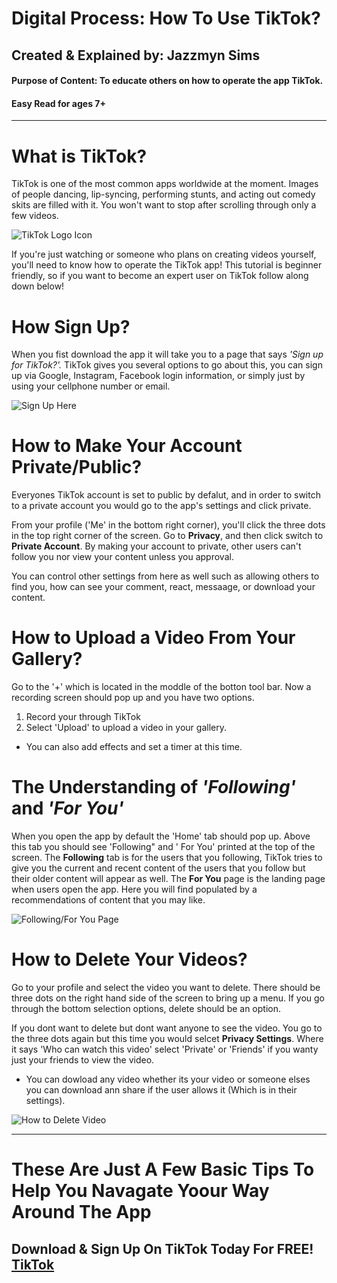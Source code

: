 # Digital Process: How To Use TikTok?
## Created & Explained by: Jazzmyn Sims 
#### Purpose of Content: To educate others on how to operate the app TikTok.
#### Easy Read for ages 7+

---
# **What is TikTok?**

TikTok is one of the most common apps worldwide at the moment. Images of people dancing, lip-syncing, performing stunts, and acting out comedy skits are filled with it. You won't want to stop after scrolling through only a few videos.

![TikTok Logo Icon](https://techcrunch.com/wp-content/uploads/2019/11/tik-tok-ios-icon.jpg?w=1390&crop=1)

If you're just watching or someone who plans on creating videos yourself, you'll need to know how to operate the TikTok app! This tutorial is beginner friendly, so if you want to become an expert user on TikTok follow along down below!


# **How Sign Up?**

When you fist download the app it will take you to a page that says *'Sign up for TikTok?'.* TikTok gives you several options to go about this, you can sign up via Google, Instagram, Facebook login information, or simply just by using your cellphone number or email.

![Sign Up Here](http://www.snapfont.com/wp-content/uploads/2019/12/img_4153.jpg)


# **How to Make Your Account Private/Public?**

Everyones TikTok account is set to public by defalut, and in order to switch to a private account you would go to the app's settings and click private.

From your profile ('Me' in the bottom right corner), you'll click the three dots in the top right corner of the screen. Go to **Privacy**, and then click switch to **Private Account**. By making your account to private, other users can't follow you nor view your content unless you approval.

You can control other settings from here as well such as allowing others to find you, how can see your comment, react, messaage, or download your content.


# **How to Upload a Video From Your Gallery?**

Go to the '+' which is located in the moddle of the botton tool bar. Now a recording screen should pop up and you have two options. 
1. Record your through TikTok 
2. Select 'Upload' to upload a video in your gallery.

- You can also add effects and set a timer at this time. 

# **The Understanding of *'Following'* and *'For You'***

When you open the app by default the 'Home' tab should pop up. Above this tab you should see 'Following" and ' For You' printed at the top of the screen. The **Following** tab is for the users that you following, TikTok tries to give you the current and recent content of the users that you follow but their older content will appear as well. The **For You** page is the landing page when users open the app. Here you will find populated by a recommendations of content that you may like.

![Following/For You Page](https://www.socialmediaexaminer.com/wp-content/uploads/2020/04/tiktok-for-you-page-350@2x.png)


# **How to Delete Your Videos?**

Go to your profile and select the video you want to delete. There should be three dots on the right hand side of the screen to bring up a menu. If you go through the bottom selection options, delete should be an option. 

If you dont want to delete but dont want anyone to see the video. You go to the three dots again but this time you would selcet **Privacy Settings**. Where it says 'Who can watch this video' select 'Private' or 'Friends' if you wanty just your friends to view the video. 
 
- You can dowload any video whether its your video or someone elses you can download ann share if the user allows it (Which is in their settings). 

![How to Delete Video](https://i.insider.com/5dd83cc7fd9db23d55730c93?width=1100&format=jpeg&auto=webp)

---

# **These Are Just A Few Basic Tips To Help You Navagate Yoour Way Around The App**
## Download & Sign Up On TikTok Today For FREE! [TikTok](https://www.tiktok.com/en/)


